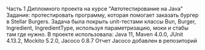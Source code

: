 Часть 1 Дипломного проекта на курсе "Автотестирование на Java"
Задание: протестировать программу, которая помогает заказать бургер в Stellar Burgers. 
Задача была покрыть unit-тестами классы Bun, Burger, Ingredient, IngredientType, используя параметризацию, моки и стабы там где нужно. 
В проекте использовала: 
Java 11, 
Maven 4.0.0,
JUnit 4.13.2,
Mockito 5.2.0,
Jacoco 0.8.7 
Отчет Jacoco добавлен в репозиторий
